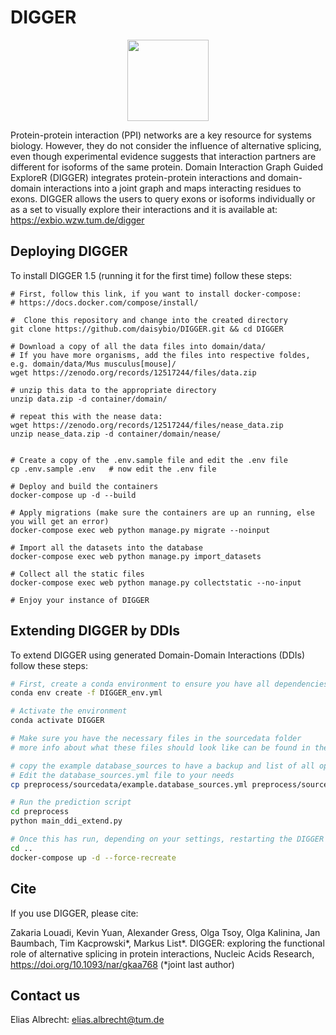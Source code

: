 # DIGGER
<p align="center">
  <img src="https://exbio.wzw.tum.de/digger/static/image/DIGGER.png" height="130">
</p>



Protein-protein interaction (PPI) networks are a key resource for systems biology. However, they do not consider the influence of alternative splicing, even though experimental evidence suggests that interaction partners are different for isoforms of the same protein. Domain Interaction Graph Guided ExploreR (DIGGER) integrates protein-protein interactions and domain-domain interactions into a joint graph and maps interacting residues to exons. DIGGER allows the users to query exons or isoforms individually or as a set to visually explore their interactions and it is available at: https://exbio.wzw.tum.de/digger




## Deploying DIGGER
To install DIGGER 1.5 (running it for the first time) follow these steps:
```shell script
# First, follow this link, if you want to install docker-compose: 
# https://docs.docker.com/compose/install/

#  Clone this repository and change into the created directory
git clone https://github.com/daisybio/DIGGER.git && cd DIGGER

# Download a copy of all the data files into domain/data/
# If you have more organisms, add the files into respective foldes, e.g. domain/data/Mus musculus[mouse]/
wget https://zenodo.org/records/12517244/files/data.zip

# unzip this data to the appropriate directory
unzip data.zip -d container/domain/

# repeat this with the nease data:
wget https://zenodo.org/records/12517244/files/nease_data.zip
unzip nease_data.zip -d container/domain/nease/


# Create a copy of the .env.sample file and edit the .env file
cp .env.sample .env   # now edit the .env file 

# Deploy and build the containers
docker-compose up -d --build

# Apply migrations (make sure the containers are up an running, else you will get an error)
docker-compose exec web python manage.py migrate --noinput 

# Import all the datasets into the database
docker-compose exec web python manage.py import_datasets

# Collect all the static files
docker-compose exec web python manage.py collectstatic --no-input

# Enjoy your instance of DIGGER

```


## Extending DIGGER by DDIs
To extend DIGGER using generated Domain-Domain Interactions (DDIs) follow these steps:
````bash
# First, create a conda environment to ensure you have all dependencies installed
conda env create -f DIGGER_env.yml

# Activate the environment
conda activate DIGGER

# Make sure you have the necessary files in the sourcedata folder
# more info about what these files should look like can be found in the sourcedata README.md

# copy the example database_sources to have a backup and list of all options. 
# Edit the database_sources.yml file to your needs
cp preprocess/sourcedata/example.database_sources.yml preprocess/sourcedata/database_sources.yml

# Run the prediction script
cd preprocess
python main_ddi_extend.py

# Once this has run, depending on your settings, restarting the DIGGER container will show the new data
cd ..
docker-compose up -d --force-recreate
````

## Cite

If you use DIGGER, please cite:


Zakaria Louadi, Kevin Yuan, Alexander Gress, Olga Tsoy, Olga Kalinina, Jan Baumbach, Tim Kacprowski*, Markus List*. DIGGER: exploring the functional role of alternative splicing in protein interactions, Nucleic Acids Research, https://doi.org/10.1093/nar/gkaa768  (*joint last author)



## Contact us
Elias Albrecht: elias.albrecht@tum.de  
